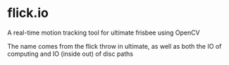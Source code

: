 flick.io
========

A real-time motion tracking tool for ultimate frisbee using OpenCV

The name comes from the flick throw in ultimate, as well as both the IO of computing and IO (inside out) of disc paths
